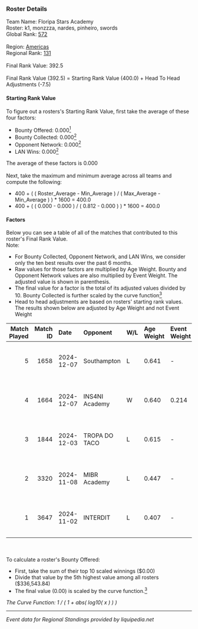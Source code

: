 ### Roster Details<br />
Team Name: Floripa Stars Academy<br />
Roster: k1, monzzza, nardes, pinheiro, swords<br />
Global Rank: [572](../../standings_global_2025_03_01.md)<br />
<br />
Region: [Americas]( ../../standings_americas_2025_03_01.md)<br />
Regional Rank: [131]( ../../standings_americas_2025_03_01.md)<br />
<br />
Final Rank Value:  392.5<br />
<br />
Final Rank Value (392.5) = Starting Rank Value (400.0) + Head To Head Adjustments (-7.5)<br />

#### Starting Rank Value<br />
To figure out a rosters's Starting Rank Value, first take the average of these four factors:<br />
- Bounty Offered: 0.000[<sup>1</sup>](#table2)
- Bounty Collected: 0.000[<sup>2</sup>](#table1)
- Opponent Network: 0.000[<sup>2</sup>](#table1)
- LAN Wins: 0.000[<sup>2</sup>](#table1)

The average of these factors is 0.000<br />
<br />
Next, take the maximum and minimum average across all teams and compute the following:<br />
- 400 + ( ( Roster_Average - Min_Average ) / ( Max_Average - Min_Average ) ) * 1600 = 400.0
- 400 + ( ( 0.000 - 0.000 ) / ( 0.812 - 0.000 ) ) * 1600 = 400.0


#### Factors<br />
Below you can see a table of all of the matches that contributed to this roster's Final Rank Value.<br />
Note:<br />

- For Bounty Collected, Opponent Network, and LAN Wins, we consider only the ten best results over the past 6 months.
- Raw values for those factors are multiplied by Age Weight. Bounty and Opponent Network values are also multiplied by Event Weight. The adjusted value is shown in parenthesis.
- The final value for a factor is the total of its adjusted values divided by 10. Bounty Collected is further scaled by the curve function[<sup>3</sup>](#curveFunction)
- Head to head adjustments are based on rosters' starting rank values. The results shown below are adjusted by Age Weight and not Event Weight
<span id="table1"></span><br />


| Match Played | Match ID | Date       | Opponent       | W/L | Age Weight | Event Weight | Bounty Collected | Opponent Network | LAN Wins  | H2H Adj. | Roster                                     |
| -: | -: | :- | :- | :- | :- | :- | :- | :- | :- | -: | :- |
|            5 |     1658 | 2024-12-07 | Southampton    | L   | 0.641      | -            | -                | -                | -         |   -10.15 | k1, monzzza, nardes, pinheiro, swords      |
|            4 |     1664 | 2024-12-07 | INS4NI Academy | W   | 0.640      | 0.214        | 0.000 (0.000)    | 0.000 (0.000)    | 0 (0.000) |    10.11 | k1, monzzza, nardes, pinheiro, swords      |
|            3 |     1844 | 2024-12-03 | TROPA DO TACO  | L   | 0.615      | -            | -                | -                | -         |    -2.21 | monzzza, nardes, pinheiro, Rkzinho, swords |
|            2 |     3320 | 2024-11-08 | MIBR Academy   | L   | 0.447      | -            | -                | -                | -         |    -2.33 | monzzza, nardes, pinheiro, Rkzinho, swords |
|            1 |     3647 | 2024-11-02 | INTERDIT       | L   | 0.407      | -            | -                | -                | -         |    -2.96 | monzzza, nardes, pinheiro, Rkzinho, swords |

<br />
<span id="table2"></span><br />
To calculate a roster's Bounty Offered:<br />

- First, take the sum of their top 10 scaled winnings ($0.00)
- Divide that value by the 5th highest value among all rosters ($336,543.84)
- The final value (0.00) is scaled by the curve function.[<sup>3</sup>](#curveFunction)

<span id="curveFunction"></span>_The Curve Function: 1 / ( 1 + abs( log10( x ) ) )_<br />

---
_Event data for Regional Standings provided by liquipedia.net_<br />
